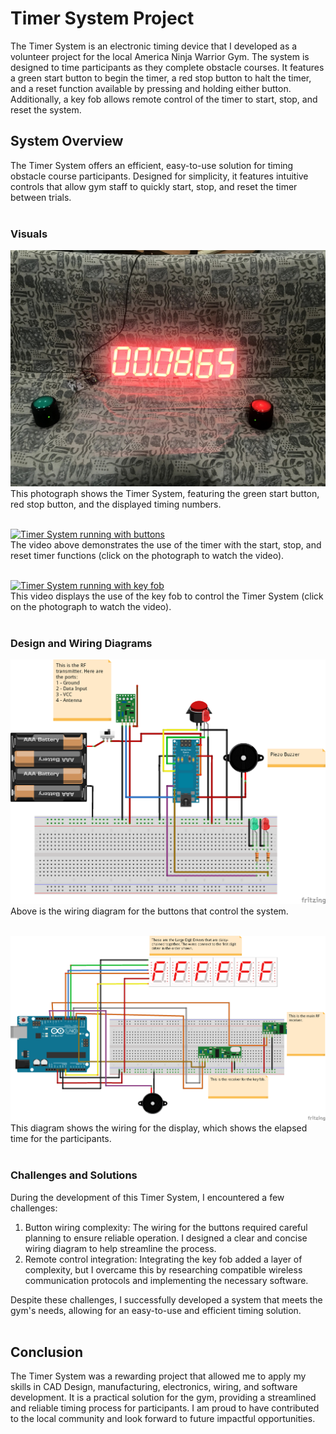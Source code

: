 # Timer System Project
The Timer System is an electronic timing device that I developed as a volunteer project for the local America Ninja Warrior Gym. The system is designed to time participants as they complete obstacle courses. It features a green start button to begin the timer, a red stop button to halt the timer, and a reset function available by pressing and holding either button. Additionally, a key fob allows remote control of the timer to start, stop, and reset the system. <br /> 

## System Overview
The Timer System offers an efficient, easy-to-use solution for timing obstacle course participants. Designed for simplicity, it features intuitive controls that allow gym staff to quickly start, stop, and reset the timer between trials. <br /> <br />


### Visuals
![Timer System with the start and stop button](https://github.com/zgreenberg02/TimerSystemProject/blob/master/Images/TimerSystem.jpg?raw=true)
This photograph shows the Timer System, featuring the green start button, red stop button, and the displayed timing numbers. <br /> <br />

[![Timer System running with buttons](http://img.youtube.com/vi/ExlcoNli3zw/0.jpg)](http://www.youtube.com/watch?v=ExlcoNli3zw) <br /> 
The video above demonstrates the use of the timer with the start, stop, and reset timer functions (click on the photograph to watch the video). <br /> <br /> 

[![Timer System running with key fob](http://img.youtube.com/vi/jaDrv7_3Kfk/0.jpg)](http://www.youtube.com/watch?v=jaDrv7_3Kfk) <br /> 
This video displays the use of the key fob to control the Timer System (click on the photograph to watch the video). <br /> <br /> 

### Design and Wiring Diagrams
![Button wiring](https://github.com/zgreenberg02/TimerSystemProject/blob/master/Images/button.png)
Above is the wiring diagram for the buttons that control the system. <br /> <br /> 

![Button wiring](https://github.com/zgreenberg02/TimerSystemProject/blob/master/Images/display.png)
This diagram shows the wiring for the display, which shows the elapsed time for the participants. <br /> <br /> 

### Challenges and Solutions
During the development of this Timer System, I encountered a few challenges: <br /> 
1. Button wiring complexity: The wiring for the buttons required careful planning to ensure reliable operation. I designed a clear and concise wiring diagram to help streamline the process. <br /> 
2. Remote control integration: Integrating the key fob added a layer of complexity, but I overcame this by researching compatible wireless communication protocols and implementing the necessary software.<br /> 

Despite these challenges, I successfully developed a system that meets the gym's needs, allowing for an easy-to-use and efficient timing solution. <br /> <br /> 

## Conclusion
The Timer System was a rewarding project that allowed me to apply my skills in CAD Design, manufacturing, electronics, wiring, and software development. It is a practical solution for the gym, providing a streamlined and reliable timing process for participants. I am proud to have contributed to the local community and look forward to future impactful opportunities.


